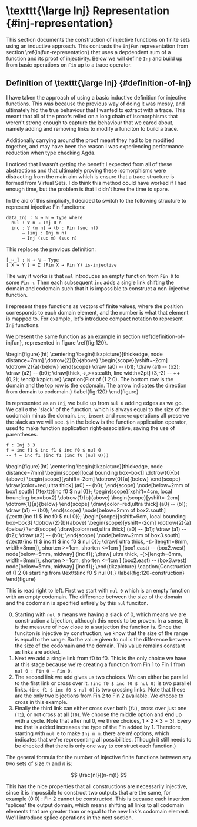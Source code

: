 <!--
```
module Dissertation.Inj where

open import Cubical.Data.List.Base hiding ([_])
open import Cubical.Data.Nat.Base
open import Cubical.Data.Nat.Order
open import Cubical.Data.Nat.Properties
open import Cubical.Data.Prod.Base hiding (map)
open import VSet.Data.Fin.Base
open import VSet.Data.Fin.Order
open import VSet.Data.Fin.Properties
open import VSet.Data.Fin.Splice
open import VSet.Function.Injection
open import VSet.Prelude

private
  variable
    m n : ℕ
```
-->

# \texttt{\large Inj} Representation {#inj-representation}

This section documents the construction of injective functions on
finite sets using an inductive approach. This contrasts the `InjFun`
representation from section \ref{injfun-representation} that uses a
depdendent sum of a function and its proof of injectivity. Below we
will define `Inj` and build up from basic operations on `Fin` up to a
trace operator.

## Definition of \texttt{\large Inj} {#definition-of-inj}

I have taken the approach of using a basic inductive definition for
injective functions. This was because the previous way of doing it was
messy, and ultimately hid the true behaviour that I wanted to extract
with a trace. This meant that all of the proofs relied on a long chain
of isomorphisms that weren't strong enough to capture the behaviour
that we cared about, namely adding and removing links to modify a
funciton to build a trace.

Additionally carrying around the proof meant they had to be modified
together, and may have been the reason I was experiencing performance
reduction when type checking Agda.

I noticed that I wasn't getting the benefit I expected from all of
these abstractions and that ultimately proving these isomorphisms were
distracting from the main aim which is ensure that a trace structure
is formed from Virtual Sets. I do think this method could have worked
if I had enough time, but the problem is that I didn't have the time
to spare.

In the aid of this simplicity, I decided to switch to the following
structure to represent injective Fin funcitons:

```
data Inj : ℕ → ℕ → Type where
  nul : ∀ n → Inj 0 n
  inc : ∀ {m n} → (b : Fin (suc n))
      → (inj : Inj m n)
      → Inj (suc m) (suc n)
```

This replaces the previous definition:

```
[_↣_] : ℕ → ℕ → Type
[ X ↣ Y ] = Σ (Fin X → Fin Y) is-injective
```

The way it works is that `nul` introduces an empty function from `Fin 0`
to some `Fin n`. Then each subsequent `inc` adds a single link
shifting the domain and codomain such that it is impossible to
construct a non-injective function.

I represent these functions as vectors of finite values, where the
position corresponds to each domain element, and the number is what
that element is mapped to. For example, let's introduce compact
notation to represent `Inj` functions.

We present the same function as an example in section
\ref{definition-of-injfun}, represented in figure \ref{fig:120}.

\begin{figure}[ht]
\centering
\begin{tikzpicture}[thickedge, node distance=7mm]
  \dotrow{2}{b}{above}
  \begin{scope}[yshift=-2cm]
    \dotrow{2}{a}{below}
  \end{scope}
  \draw (a0) -- (b1);
  \draw (a1) -- (b2);
  \draw (a2) -- (b0);
 \draw[thick,->,>=stealth, line width=2pt] (3,-2) -- ++(0,2);
\end{tikzpicture}
\caption{Plot of $(1\ 2\ 0)$. The bottom row is the domain and the top
row is the codomain. The arrow indicates the direction from domain to
codomain.}
\label{fig:120}
\end{figure}

In represented as an `Inj`, we build up from `nul 0` adding edges as
we go. We call `0` the 'slack' of the function, which is always equal
to the size of the codomain minus the domain. `inc`, `insert` and
`remove` operations all preserve the slack as we will see. `$` in the
below is the function application operator, used to make function
application right-associative, saving the use of parentheses.
```
f : Inj 3 3
f = inc f1 $ inc f1 $ inc f0 $ nul 0
-- f = inc f1 (inc f1 (inc f0 (nul 0)))
```

\begin{figure}[ht]
\centering
\begin{tikzpicture}[thickedge, node distance=7mm]
\begin{scope}[local bounding box=box1]
  \dotrow{0}{b}{above}
  \begin{scope}[yshift=-2cm]
    \dotrow{0}{a}{below}
  \end{scope}
  \draw[color=red,ultra thick] (a0) -- (b0);
\end{scope}
\node[below=2mm of box1.south] {\texttt{inc f0 \$ nul 0}};
\begin{scope}[xshift=4cm, local bounding box=box2]
  \dotrow{1}{b}{above}
  \begin{scope}[yshift=-2cm]
    \dotrow{1}{a}{below}
  \end{scope}
  \draw[color=red,ultra thick] (a0) -- (b1);
  \draw (a1) -- (b0);
\end{scope}
\node[below=2mm of box2.south] {\texttt{inc f1 \$ inc f0 \$ nul 0}};
\begin{scope}[xshift=9cm, local bounding box=box3]
  \dotrow{2}{b}{above}
  \begin{scope}[yshift=-2cm]
    \dotrow{2}{a}{below}
  \end{scope}
  \draw[color=red,ultra thick] (a0) -- (b1);
  \draw (a1) -- (b2);
  \draw (a2) -- (b0);
\end{scope}
\node[below=2mm of box3.south] {\texttt{inc f1 \$ inc f1 \$ inc f0 \$ nul 0}};
  \draw[
    ultra thick,
    -{>[length=8mm, width=8mm]},
    shorten >=1cm,
    shorten <=1cm
    ] (box1.east) -- (box2.west) node[below=5mm, midway] {inc f1};
  \draw[
    ultra thick,
    -{>[length=8mm, width=8mm]},
    shorten >=1cm,
    shorten <=1cm
    ] (box2.east) -- (box3.west) node[below=5mm, midway] {inc f1};
\end{tikzpicture}
\caption{Construction of $(1\ 2\ 0)$ starting from \texttt{inc f0 \$ nul 0}.}
\label{fig:120-construction}
\end{figure}

This is read right to left. First we start with `nul 0` which is an
empty function with an empty codomain. The difference between the size
of the domain and the codomain is specified entirely by this `nul`
funciton.

0. Starting with `nul 0` means we having a slack of 0, which means we
   are construction a bijection, although this needs to be
   proven. In a sense, it is the measure of how close to a surjection the
   funciton is. Since the funciton is injective by construction, we know
   that the size of the range is equal to the range. So the value given
   to nul is the difference between the size of the codomain and the
   domain. This value remains constant as links are added.
1. Next we add a single link from f0 to f0. This is the only choice we
   have at this stage because we're creating a function from Fin 1 to Fin
   1 from `nul 0 : Fin 0 → Fin 0`.
2. The second link we add gives us two choices. We can either be
   parallel to the first link or cross over it. `(inc f0 $ inc f0 $ nul
   0)` is two parallel links. `(inc f1 $ inc f0 $ nul 0)` is two crossing
   links. Note that these are the only two bijections from Fin 2 to Fin 2
   available. We choose to cross in this example.
3. Finally the third link can either cross over both (`f2`), cross
   over just one (`f1`), or not cross at all (`f0`). We choose the middle
   option and end up with a cycle. Note that after nul 0, we three
   choices, $1 × 2 × 3 = 3!$. Every inc that is added increases the type
   of the Fin added by 1. Therefore, starting with `nul 0` to make `Inj m
   m`, there are m! options, which indicates that we're representing all
   possibilities. (Though it still needs to be checked that there is only
   one way to construct each function.)

The general formula for the number of injective finite functions
between any two sets of size $m$ and $n$ is:

$$
  \frac{n!}{(n-m)!}
$$

This has the nice properties that all constructions are necessarily
injective, since it is impossible to construct two outputs that are
the same, for example (0 0) : Fin 2 cannot be constructed. This is
because each insertion 'splices' the output domain, which means
shifting all links to all codomain elements that are greater than or
equal to the new link's codomain element. We'll introduce splice
operations in the next section.
